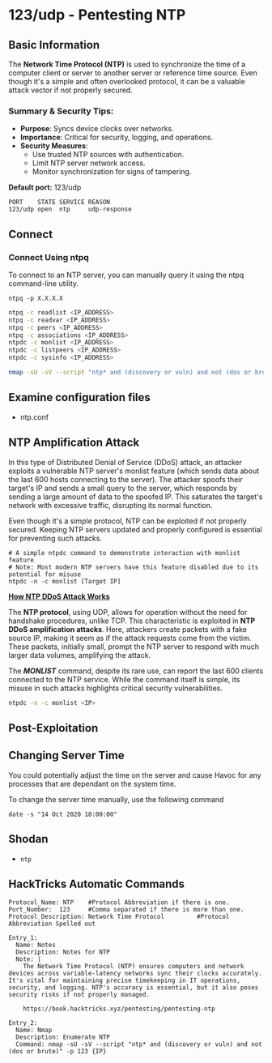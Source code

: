 # 123/udp - Pentesting NTP

## Basic Information

The **Network Time Protocol (NTP)** is used to synchronize the time of a computer client or server to another server or reference time source. Even though it's a simple and often overlooked protocol, it can be a valuable attack vector if not properly secured.

### Summary & Security Tips:

* **Purpose**: Syncs device clocks over networks.
* **Importance**: Critical for security, logging, and operations.
* **Security Measures**:
  * Use trusted NTP sources with authentication.
  * Limit NTP server network access.
  * Monitor synchronization for signs of tampering.

**Default port:** 123/udp

```
PORT    STATE SERVICE REASON
123/udp open  ntp     udp-response
```
## Connect
### Connect Using ntpq
To connect to an NTP server, you can manually query it using the ntpq command-line utility.
```
ntpq -p X.X.X.X
```
```bash
ntpq -c readlist <IP_ADDRESS>
ntpq -c readvar <IP_ADDRESS>
ntpq -c peers <IP_ADDRESS>
ntpq -c associations <IP_ADDRESS>
ntpdc -c monlist <IP_ADDRESS>
ntpdc -c listpeers <IP_ADDRESS>
ntpdc -c sysinfo <IP_ADDRESS>
```

```bash
nmap -sU -sV --script "ntp* and (discovery or vuln) and not (dos or brute)" -p 123 <IP>
```

## Examine configuration files

* ntp.conf

## NTP Amplification Attack

In this type of Distributed Denial of Service (DDoS) attack, an attacker exploits a vulnerable NTP server's monlist feature (which sends data about the last 600 hosts connecting to the server). The attacker spoofs their target's IP and sends a small query to the server, which responds by sending a large amount of data to the spoofed IP. This saturates the target's network with excessive traffic, disrupting its normal function.

Even though it's a simple protocol, NTP can be exploited if not properly secured. Keeping NTP servers updated and properly configured is essential for preventing such attacks.
```
# A simple ntpdc command to demonstrate interaction with monlist feature
# Note: Most modern NTP servers have this feature disabled due to its potential for misuse
ntpdc -n -c monlist [Target IP]
```

[**How NTP DDoS Attack Works**](https://resources.infosecinstitute.com/network-time-protocol-ntp-threats-countermeasures/#gref)

The **NTP protocol**, using UDP, allows for operation without the need for handshake procedures, unlike TCP. This characteristic is exploited in **NTP DDoS amplification attacks**. Here, attackers create packets with a fake source IP, making it seem as if the attack requests come from the victim. These packets, initially small, prompt the NTP server to respond with much larger data volumes, amplifying the attack.

The _**MONLIST**_ command, despite its rare use, can report the last 600 clients connected to the NTP service. While the command itself is simple, its misuse in such attacks highlights critical security vulnerabilities.

```bash
ntpdc -n -c monlist <IP>
```
## Post-Exploitation
## Changing Server Time
You could potentially adjust the time on the server and cause Havoc for any processes that are dependant on the system time.

To change the server time manually, use the following command
```
date -s "14 Oct 2020 18:00:00"
```
## Shodan

* `ntp`

## HackTricks Automatic Commands

```
Protocol_Name: NTP    #Protocol Abbreviation if there is one.
Port_Number:  123     #Comma separated if there is more than one.
Protocol_Description: Network Time Protocol         #Protocol Abbreviation Spelled out

Entry_1:
  Name: Notes
  Description: Notes for NTP
  Note: |
    The Network Time Protocol (NTP) ensures computers and network devices across variable-latency networks sync their clocks accurately. It's vital for maintaining precise timekeeping in IT operations, security, and logging. NTP's accuracy is essential, but it also poses security risks if not properly managed. 

    https://book.hacktricks.xyz/pentesting/pentesting-ntp

Entry_2:
  Name: Nmap
  Description: Enumerate NTP
  Command: nmap -sU -sV --script "ntp* and (discovery or vuln) and not (dos or brute)" -p 123 {IP}
```
